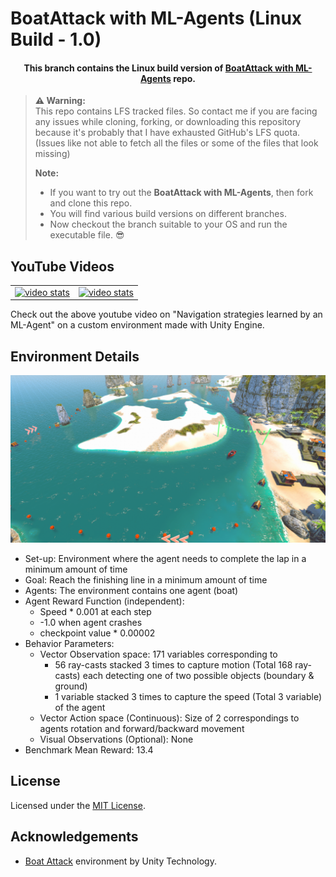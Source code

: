 # BoatAttack with ML-Agents (Linux Build - 1.0)

<h4 align="center">
This branch contains the Linux build version of <a href="https://github.com/Dhyeythumar/BoatAttack-with-ML-Agents">BoatAttack with ML-Agents</a> repo.
</h4>

> **⚠ Warning:** <br />
> This repo contains LFS tracked files. So contact me if you are facing any issues while cloning, forking, or downloading this repository because it's probably that I have exhausted GitHub's LFS quota. (Issues like not able to fetch all the files or some of the files that look missing)
>
> **Note:**
>
> -   If you want to try out the **BoatAttack with ML-Agents**, then fork and clone this repo.
> -   You will find various build versions on different branches.
> -   Now checkout the branch suitable to your OS and run the executable file. 😎

## YouTube Videos

<p align="center">
    <table style="border-collapse:collapse;">
        <tr>
            <td><a href="https://youtu.be/8N1f70Wxowk">
                    <img alt="video stats" src="https://youtube-stats-card.vercel.app/api/video?videoid=8N1f70Wxowk&theme=dark_pink" />
                </a>
            </td>
            <td><a href="https://youtu.be/T0Oxb3aliwQ">
                    <img alt="video stats" src="https://youtube-stats-card.vercel.app/api/video?videoid=T0Oxb3aliwQ&theme=dark_pink" />
                </a>
            </td>
        </tr>
    </table>
Check out the above youtube video on "Navigation strategies learned by an ML-Agent" on a custom environment made with Unity Engine.
</p>

## Environment Details

![BoatAttack](https://raw.githubusercontent.com/Dhyeythumar/impression/master/boat_attack_assets/env.png)

-   Set-up: Environment where the agent needs to complete the lap in a minimum amount of time
-   Goal: Reach the finishing line in a minimum amount of time
-   Agents: The environment contains one agent (boat)
-   Agent Reward Function (independent):
    -   Speed \* 0.001 at each step
    -   -1.0 when agent crashes
    -   checkpoint value \* 0.00002
-   Behavior Parameters:
    -   Vector Observation space: 171 variables corresponding to
        -   56 ray-casts stacked 3 times to capture motion (Total 168 ray-casts) each detecting one of two possible objects (boundary & ground)
        -   1 variable stacked 3 times to capture the speed  (Total 3 variable) of the agent
    -   Vector Action space (Continuous): Size of 2 correspondings to agents rotation and forward/backward movement
    -   Visual Observations (Optional): None
-   Benchmark Mean Reward: 13.4

## License

Licensed under the [MIT License](./LICENSE).

## Acknowledgements

-   [Boat Attack](https://github.com/Unity-Technologies/BoatAttack) environment by Unity Technology.
